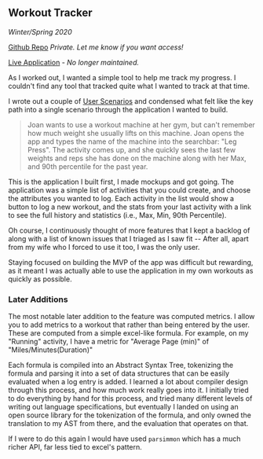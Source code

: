 ## Workout Tracker

*Winter/Spring 2020*

[Github Repo](https://github.com/JakeThurman/jake-workouts) *Private. Let me know if you want access!*

[Live Application](https://jake-workouts.web.app/) - *No longer maintained.*


As I worked out, I wanted a simple tool to help me track my progress. I couldn't find any tool that tracked quite what I wanted to track at that time.

I wrote out a couple of [User Scenarios](https://www.interaction-design.org/literature/topics/user-scenarios) and condensed what felt like the key path into a single scenario through the application I wanted to build.

> Joan wants to use a workout machine at her gym, but can't remember how much weight she usually lifts on this machine.
> Joan opens the app and types the name of the machine into the searchbar: "Leg Press". 
> The activity comes up, and she quickly sees the last few weights and reps she has done on the machine along with her Max, and 90th percentile for the past year.

This is the application I built first, I made mockups and got going. 
The application was a simple list of activities that you could create, and choose the attributes you wanted to log. Each activity in the list would show a button to log a new workout, and the stats from your last activity with a link to see the full history and statistics (i.e., Max, Min, 90th Percentile).

Oh course, I continuously thought of more features that I kept a backlog of along with a list of known issues that I triaged as I saw fit -- After all, apart from my wife who I forced to use it too, I was the only user.

Staying focused on building the MVP of the app was difficult but rewarding, as it meant I was actually able to use the application in my own workouts as quickly as possible.

### Later Additions

The most notable later addition to the feature was computed metrics.
I allow you to add metrics to a workout that rather than being entered by the user. 
These are computed from a simple excel-like formula. 
For example, on my "Running" activity, I have a metric for "Average Page (min)" of "Miles/Minutes(Duration)"

Each formula is compiled into an Abstract Syntax Tree, tokenizing the formula and parsing it into a set of data structures that can be easily evaluated when a log entry is added. 
I learned a lot about compiler design through this process, and how much work really goes into it.
I initially tried to do everything by hand for this process, and tried many different levels of writing out language specifications, but eventually I landed on using an open source library for the tokenization of the formula, and only owned the translation to my AST from there, and the evaluation that operates on that.

If I were to do this again I would have used `parsimmon` which has a much richer API, far less tied to excel's pattern.

